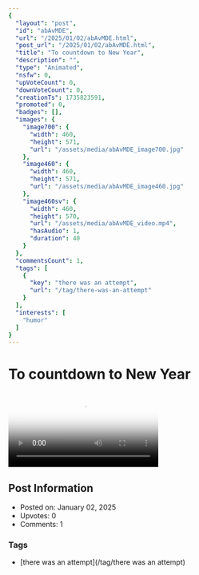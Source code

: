 ```yaml
---
{
  "layout": "post",
  "id": "abAvMDE",
  "url": "/2025/01/02/abAvMDE.html",
  "post_url": "/2025/01/02/abAvMDE.html",
  "title": "To countdown to New Year",
  "description": "",
  "type": "Animated",
  "nsfw": 0,
  "upVoteCount": 0,
  "downVoteCount": 0,
  "creationTs": 1735823591,
  "promoted": 0,
  "badges": [],
  "images": {
    "image700": {
      "width": 460,
      "height": 571,
      "url": "/assets/media/abAvMDE_image700.jpg"
    },
    "image460": {
      "width": 460,
      "height": 571,
      "url": "/assets/media/abAvMDE_image460.jpg"
    },
    "image460sv": {
      "width": 460,
      "height": 570,
      "url": "/assets/media/abAvMDE_video.mp4",
      "hasAudio": 1,
      "duration": 40
    }
  },
  "commentsCount": 1,
  "tags": [
    {
      "key": "there was an attempt",
      "url": "/tag/there-was-an-attempt"
    }
  ],
  "interests": [
    "humor"
  ]
}
---
```


# To countdown to New Year

<video controls playsinline loop poster="/assets/media/abAvMDE_image460.jpg">
  <source src="/assets/media/abAvMDE_video.mp4" type="video/mp4">
  Your browser does not support the video tag.
</video>

## Post Information

- Posted on: January 02, 2025
- Upvotes: 0
- Comments: 1

### Tags

- [there was an attempt](/tag/there was an attempt)
